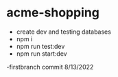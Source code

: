 # acme-shopping

- create dev and testing databases
- npm i
- npm run test:dev
- npm run start:dev

-firstbranch commit 8/13/2022
